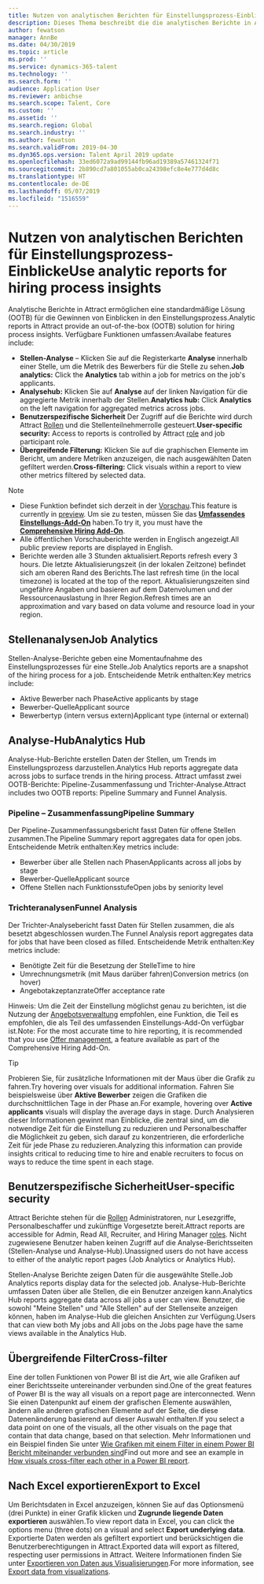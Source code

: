 ```yaml
---
title: Nutzen von analytischen Berichten für Einstellungsprozess-Einblicke
description: Dieses Thema beschreibt die die analytischen Berichte in Attract
author: fewatson
manager: AnnBe
ms.date: 04/30/2019
ms.topic: article
ms.prod: ''
ms.service: dynamics-365-talent
ms.technology: ''
ms.search.form: ''
audience: Application User
ms.reviewer: anbichse
ms.search.scope: Talent, Core
ms.custom: ''
ms.assetid: ''
ms.search.region: Global
ms.search.industry: ''
ms.author: fewatson
ms.search.validFrom: 2019-04-30
ms.dyn365.ops.version: Talent April 2019 update
ms.openlocfilehash: 33ed6072a9ad99144fb96ad19389a57461324f71
ms.sourcegitcommit: 2b890cd7a801055ab0ca24398efc8e4e777d4d8c
ms.translationtype: HT
ms.contentlocale: de-DE
ms.lasthandoff: 05/07/2019
ms.locfileid: "1516559"
---
```

# <a name="use-analytic-reports-for-hiring-process-insights"></a><span data-ttu-id="7fcd2-103">Nutzen von analytischen Berichten für Einstellungsprozess-Einblicke</span><span class="sxs-lookup"><span data-stu-id="7fcd2-103">Use analytic reports for hiring process insights</span></span>

<span data-ttu-id="7fcd2-104">Analytische Berichte in Attract  ermöglichen eine  standardmäßige Lösung (OOTB) für die Gewinnen von Einblicken in den Einstellungsprozess.</span><span class="sxs-lookup"><span data-stu-id="7fcd2-104">Analytic reports in Attract provide an out-of-the-box (OOTB) solution for hiring process insights.</span></span> <span data-ttu-id="7fcd2-105">Verfügbare Funktionen umfassen:</span><span class="sxs-lookup"><span data-stu-id="7fcd2-105">Availabe features include:</span></span>

- <span data-ttu-id="7fcd2-106">**Stellen-Analyse** – Klicken Sie auf die Registerkarte **Analyse**  innerhalb einer Stelle, um die Metrik des Bewerbers für die Stelle zu sehen.</span><span class="sxs-lookup"><span data-stu-id="7fcd2-106">**Job analytics:** Click the **Analytics** tab within a job for metrics on the job's applicants.</span></span>
- <span data-ttu-id="7fcd2-107">**Analysehub:**  Klicken Sie auf **Analyse** auf der linken Navigation für die aggregierte Metrik innerhalb der Stellen.</span><span class="sxs-lookup"><span data-stu-id="7fcd2-107">**Analytics hub:** Click **Analytics** on the left navigation for aggregated metrics across jobs.</span></span>
- <span data-ttu-id="7fcd2-108">**Benutzerspezifische Sicherheit** Der Zugriff auf die Berichte wird durch Attract [Rollen](security-attract.md)  und die Stellenteilnehmerrolle gesteuert.</span><span class="sxs-lookup"><span data-stu-id="7fcd2-108">**User-specific security:** Access to reports is controlled by Attract [role](security-attract.md) and job participant role.</span></span>
- <span data-ttu-id="7fcd2-109">**Übergreifende Filterung:** Klicken Sie auf die graphischen Elemente im Bericht, um andere Metriken anzuzeigen, die nach ausgewählten Daten gefiltert werden.</span><span class="sxs-lookup"><span data-stu-id="7fcd2-109">**Cross-filtering:** Click visuals within a report to view other metrics filtered by selected data.</span></span>

>[!NOTE] 
>- <span data-ttu-id="7fcd2-110">Diese Funktion befindet sich derzeit in der [Vorschau](access-preview-feature.md).</span><span class="sxs-lookup"><span data-stu-id="7fcd2-110">This feature is currently in [preview](access-preview-feature.md).</span></span> <span data-ttu-id="7fcd2-111">Um sie zu testen, müssen Sie das [**Umfassendes Einstellungs-Add-On**](attract-comprehensive-hiring.md) haben.</span><span class="sxs-lookup"><span data-stu-id="7fcd2-111">To try it, you must have the [**Comprehensive Hiring Add-On**](attract-comprehensive-hiring.md).</span></span>
>- <span data-ttu-id="7fcd2-112">Alle öffentlichen Vorschauberichte werden in Englisch angezeigt.</span><span class="sxs-lookup"><span data-stu-id="7fcd2-112">All public preview reports are displayed in English.</span></span>
>- <span data-ttu-id="7fcd2-113">Berichte werden alle 3 Stunden aktualisiert.</span><span class="sxs-lookup"><span data-stu-id="7fcd2-113">Reports refresh every 3 hours.</span></span> <span data-ttu-id="7fcd2-114">Die letzte Aktualisierungszeit  (in der lokalen Zeitzone) befindet sich am oberen Rand des Berichts.</span><span class="sxs-lookup"><span data-stu-id="7fcd2-114">The last refresh time (in the local timezone) is located at the top of the report.</span></span> <span data-ttu-id="7fcd2-115">Aktualisierungszeiten sind ungefähre Angaben und basieren auf dem Datenvolumen und der Ressourcenauslastung in Ihrer Region.</span><span class="sxs-lookup"><span data-stu-id="7fcd2-115">Refresh times are an approximation and vary based on data volume and resource load in your region.</span></span>

## <a name="job-analytics"></a><span data-ttu-id="7fcd2-116">Stellenanalysen</span><span class="sxs-lookup"><span data-stu-id="7fcd2-116">Job Analytics</span></span>

<span data-ttu-id="7fcd2-117">Stellen-Analyse-Berichte  geben eine Momentaufnahme des Einstellungsprozesses für eine Stelle.</span><span class="sxs-lookup"><span data-stu-id="7fcd2-117">Job Analytics reports are a snapshot of the hiring process for a job.</span></span>  <span data-ttu-id="7fcd2-118">Entscheidende Metrik enthalten:</span><span class="sxs-lookup"><span data-stu-id="7fcd2-118">Key metrics include:</span></span>

- <span data-ttu-id="7fcd2-119">Aktive Bewerber nach Phase</span><span class="sxs-lookup"><span data-stu-id="7fcd2-119">Active applicants by stage</span></span>
- <span data-ttu-id="7fcd2-120">Bewerber-Quelle</span><span class="sxs-lookup"><span data-stu-id="7fcd2-120">Applicant source</span></span>
- <span data-ttu-id="7fcd2-121">Bewerbertyp (intern versus extern)</span><span class="sxs-lookup"><span data-stu-id="7fcd2-121">Applicant type (internal or external)</span></span>

## <a name="analytics-hub"></a><span data-ttu-id="7fcd2-122">Analyse-Hub</span><span class="sxs-lookup"><span data-stu-id="7fcd2-122">Analytics Hub</span></span>

<span data-ttu-id="7fcd2-123">Analyse-Hub-Berichte erstellen Daten der Stellen, um Trends im Einstellungsprozess darzustellen.</span><span class="sxs-lookup"><span data-stu-id="7fcd2-123">Analytics Hub reports aggregate data across jobs to surface trends in the hiring process.</span></span> <span data-ttu-id="7fcd2-124">Attract umfasst zwei OOTB-Berichte: Pipeline-Zusammenfassung und Trichter-Analyse.</span><span class="sxs-lookup"><span data-stu-id="7fcd2-124">Attract includes two OOTB reports: Pipeline Summary and Funnel Analysis.</span></span>

### <a name="pipeline-summary"></a><span data-ttu-id="7fcd2-125">Pipeline – Zusammenfassung</span><span class="sxs-lookup"><span data-stu-id="7fcd2-125">Pipeline Summary</span></span>

<span data-ttu-id="7fcd2-126">Der Pipeline-Zusammenfassungsbericht fasst Daten für offene Stellen zusammen.</span><span class="sxs-lookup"><span data-stu-id="7fcd2-126">The Pipeline Summary report aggregates data for open jobs.</span></span> <span data-ttu-id="7fcd2-127">Entscheidende Metrik enthalten:</span><span class="sxs-lookup"><span data-stu-id="7fcd2-127">Key metrics include:</span></span>

- <span data-ttu-id="7fcd2-128">Bewerber über alle Stellen nach Phasen</span><span class="sxs-lookup"><span data-stu-id="7fcd2-128">Applicants across all jobs by stage</span></span>
- <span data-ttu-id="7fcd2-129">Bewerber-Quelle</span><span class="sxs-lookup"><span data-stu-id="7fcd2-129">Applicant source</span></span>
- <span data-ttu-id="7fcd2-130">Offene Stellen nach Funktionsstufe</span><span class="sxs-lookup"><span data-stu-id="7fcd2-130">Open jobs by seniority level</span></span>

### <a name="funnel-analysis"></a><span data-ttu-id="7fcd2-131">Trichteranalysen</span><span class="sxs-lookup"><span data-stu-id="7fcd2-131">Funnel Analysis</span></span>

<span data-ttu-id="7fcd2-132">Der Trichter-Analysebericht fasst Daten für Stellen zusammen, die als besetzt abgeschlossen wurden.</span><span class="sxs-lookup"><span data-stu-id="7fcd2-132">The Funnel Analysis report aggregates data for jobs that have been closed as filled.</span></span> <span data-ttu-id="7fcd2-133">Entscheidende Metrik enthalten:</span><span class="sxs-lookup"><span data-stu-id="7fcd2-133">Key metrics include:</span></span>

- <span data-ttu-id="7fcd2-134">Benötigte Zeit für die Besetzung der Stelle</span><span class="sxs-lookup"><span data-stu-id="7fcd2-134">Time to hire</span></span>
- <span data-ttu-id="7fcd2-135">Umrechnungsmetrik (mit Maus darüber fahren)</span><span class="sxs-lookup"><span data-stu-id="7fcd2-135">Conversion metrics (on hover)</span></span>
- <span data-ttu-id="7fcd2-136">Angebotakzeptanzrate</span><span class="sxs-lookup"><span data-stu-id="7fcd2-136">Offer acceptance rate</span></span>

<span data-ttu-id="7fcd2-137">Hinweis: Um die Zeit der Einstellung möglichst genau zu berichten, ist die Nutzung der [Angebotsverwaltung](offer-setup.md) empfohlen, eine Funktion, die Teil es empfohlen, die als Teil des umfassenden Einstellungs-Add-On verfügbar ist.</span><span class="sxs-lookup"><span data-stu-id="7fcd2-137">Note: For the most accurate time to hire reporting, it is recommended that you use [Offer management](offer-setup.md), a feature available as part of the Comprehensive Hiring Add-On.</span></span>

>[!TIP] 
><span data-ttu-id="7fcd2-138">Probieren Sie, für zusätzliche Informationen mit der Maus über die Grafik zu fahren.</span><span class="sxs-lookup"><span data-stu-id="7fcd2-138">Try hovering over visuals for additional information.</span></span> <span data-ttu-id="7fcd2-139">Fahren Sie beispielsweise über **Aktive Bewerber** zeigen die Grafiken die durchschnittlichen Tage in der Phase an.</span><span class="sxs-lookup"><span data-stu-id="7fcd2-139">For example, hovering over **Active applicants** visuals will display the average days in stage.</span></span> <span data-ttu-id="7fcd2-140">Durch Analysieren dieser Informationen gewinnt man Einblicke, die zentral sind, um die notwendige Zeit für die Einstellung zu reduzieren und Personalbeschaffer die Möglichkeit zu geben, sich darauf zu konzentrieren, die erforderliche Zeit für jede Phase zu reduzieren.</span><span class="sxs-lookup"><span data-stu-id="7fcd2-140">Analyzing this information can provide insights critical to reducing time to hire and enable recruiters to focus on ways to reduce the time spent in each stage.</span></span>

## <a name="user-specific-security"></a><span data-ttu-id="7fcd2-141">Benutzerspezifische Sicherheit</span><span class="sxs-lookup"><span data-stu-id="7fcd2-141">User-specific security</span></span>

<span data-ttu-id="7fcd2-142">Attract Berichte stehen für die [Rollen](security-attract.md) Administratoren, nur Lesezgriffe, Personalbeschaffer und zukünftige Vorgesetzte bereit.</span><span class="sxs-lookup"><span data-stu-id="7fcd2-142">Attract reports are accessible for Admin, Read All, Recruiter, and Hiring Manager [roles](security-attract.md).</span></span> <span data-ttu-id="7fcd2-143">Nicht zugewiesene Benutzer haben keinen Zugriff auf die Analyse-Berichtsseiten (Stellen-Analyse und Analyse-Hub).</span><span class="sxs-lookup"><span data-stu-id="7fcd2-143">Unassigned users do not have access to either of the analytic report pages (Job Analytics or Analytics Hub).</span></span>

<span data-ttu-id="7fcd2-144">Stellen-Analyse Berichte zeigen Daten für die ausgewählte Stelle.</span><span class="sxs-lookup"><span data-stu-id="7fcd2-144">Job Analytics reports display data for the selected job.</span></span> <span data-ttu-id="7fcd2-145">Analyse-Hub-Berichte umfassen Daten über alle Stellen, die ein Benutzer anzeigen kann.</span><span class="sxs-lookup"><span data-stu-id="7fcd2-145">Analytics Hub reports aggregate data across all jobs a user can view.</span></span> <span data-ttu-id="7fcd2-146">Benutzer, die sowohl "Meine Stellen" und "Alle Stellen" auf der Stellenseite anzeigen können, haben im Analyse-Hub die gleichen Ansichten zur Verfügung.</span><span class="sxs-lookup"><span data-stu-id="7fcd2-146">Users that can view both My jobs and All jobs on the Jobs page have the same views available in the Analytics Hub.</span></span>

## <a name="cross-filter"></a><span data-ttu-id="7fcd2-147">Übergreifende Filter</span><span class="sxs-lookup"><span data-stu-id="7fcd2-147">Cross-filter</span></span>

<span data-ttu-id="7fcd2-148">Eine der tollen Funktionen von Power BI ist die Art, wie alle Grafiken auf einer Berichtsseite untereinander verbunden sind.</span><span class="sxs-lookup"><span data-stu-id="7fcd2-148">One of the great features of Power BI is the way all visuals on a report page are interconnected.</span></span> <span data-ttu-id="7fcd2-149">Wenn Sie einen Datenpunkt auf einem der grafischen Elemente auswählen, ändern alle anderen grafischen Elemente auf der Seite, die diese Datenenänderung basierend auf dieser Auswahl enthalten.</span><span class="sxs-lookup"><span data-stu-id="7fcd2-149">If you select a data point on one of the visuals, all the other visuals on the page that contain that data change, based on that selection.</span></span> <span data-ttu-id="7fcd2-150">Mehr Informationen und ein Beispiel finden Sie unter [Wie Grafiken mit einem Filter in einem Power BI Bericht miteinander verbunden sind](https://docs.microsoft.com/en-us/power-bi/consumer/end-user-interactions)</span><span class="sxs-lookup"><span data-stu-id="7fcd2-150">Find out more and see an example in [How visuals cross-filter each other in a Power BI report](https://docs.microsoft.com/en-us/power-bi/consumer/end-user-interactions).</span></span>

## <a name="export-to-excel"></a><span data-ttu-id="7fcd2-151">Nach Excel exportieren</span><span class="sxs-lookup"><span data-stu-id="7fcd2-151">Export to Excel</span></span>

<span data-ttu-id="7fcd2-152">Um Berichtsdaten in Excel anzuzeigen, können Sie auf das Optionsmenü (drei Punkte) in einer Grafik klicken und **Zugrunde liegende Daten exportieren** auswählen.</span><span class="sxs-lookup"><span data-stu-id="7fcd2-152">To view report data in Excel, you can click the options menu (three dots) on a visual and select **Export underlying data**.</span></span> <span data-ttu-id="7fcd2-153">Exportierte Daten werden als gefiltert exportiert und berücksichtigen die Benutzerberechtigungen in Attract.</span><span class="sxs-lookup"><span data-stu-id="7fcd2-153">Exported data will export as filtered, respecting user permissions in Attract.</span></span> <span data-ttu-id="7fcd2-154">Weitere Informationen finden Sie unter [Exportieren von Daten aus Visualisierungen](https://docs.microsoft.com/en-us/power-bi/visuals/power-bi-visualization-export-data).</span><span class="sxs-lookup"><span data-stu-id="7fcd2-154">For more information, see [Export data from visualizations](https://docs.microsoft.com/en-us/power-bi/visuals/power-bi-visualization-export-data).</span></span>
